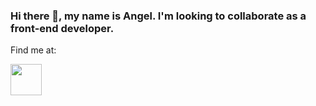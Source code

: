 ### Hi there 👋, my name is Angel. I'm looking to collaborate as a front-end developer.


Find me at:

   <a target="_blank" href="http://wwww.twitter.com/einyelll">
   <img src="https://w7.pngwing.com/pngs/872/50/png-transparent-computer-icons-social-media-logo-twitter-social-media-blue-logo-social-media-thumbnail.png" width="auto" height="50px">
<!--
**einyell/einyell** is a ✨ _special_ ✨ repository because its `README.md` (this file) appears on your GitHub profile.

Here are some ideas to get you started:

- 🔭 I’m currently working on ...
- 🌱 I’m currently learning ...
- 👯 I’m looking to collaborate on ...
- 🤔 I’m looking for help with ...
- 💬 Ask me about ...
- 📫 How to reach me: ...
- 😄 Pronouns: ...
- ⚡ Fun fact: ...
-->
